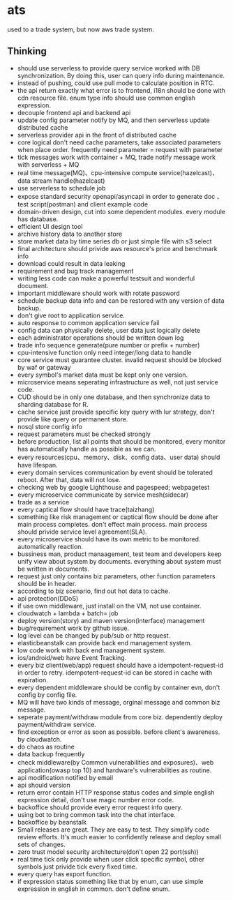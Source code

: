 # ats
used to a trade system, but now aws trade system.

## Thinking
- should use serverless to provide query service worked with DB synchronization. By doing this, user can query info during maintenance.
- instead of pushing, could use pull mode to calculate position in RTC.
- the api return exactly what error is to frontend, i18n should be done with cdn resource file. enum type info should use common english expression.
- decouple frontend api and backend api
- update config parameter notify by MQ, and then serverless update distributed cache
- serverless provider api in the front of distributed cache
- core logical don't need cache parameters, take associated parameters when place order. frequently need parameter = request with parameter
- tick messages work with container + MQ, trade notify message work with serverless + MQ
- real time message(MQ)、cpu-intensive compute service(hazelcast)、data stream handle(hazelcast)
- use serverless to schedule job
- expose standard security openapi/asyncapi in order to generate doc 、 test script(postman) and client example code
- domain-driven design, cut into some dependent modules. every module has database.
- efficient UI design tool
- archive history data to another store
- store market data by time series db or just simple file with s3 select
- final architecture should privide aws resource's price and benchmark info
- download could result in data leaking
- requirement and bug track management
- writing less code can make a powerful testsuit and wonderful document.
- important middleware should work with rotate password
- schedule backup data info and can be restored with any version of data backup.
- don't give root to application service.
- auto response to common application service fail
- config data can physically delete, user data just logically delete
- each administrator operations should be written down log
- trade info sequence generate(pure number or prefix + number)
- cpu-intensive function only need integer/long data to handle
- core service must guarantee cluster. invalid request should be blocked by waf or gateway
- every symbol's market data must be kept only one version.
- microservice means seperating infrastructure as well, not just service code.
- CUD should be in only one database, and then synchronize data to sharding database for R.
- cache service just provide specific key query with lur strategy, don't provide like query or permanent store.
- nosql store config info
- request parameters must be checked strongly
- before production, list all points that should be monitored, every monitor has automatically handle as possible as we can.
- every resources(cpu、memory、disk、config data、user data) should have lifespan.
- every domain services communication by event should be tolerated reboot. After that, data will not lose.
- checking web by google Lighthouse and pagespeed; webpagetest 
- every microservice communicate by service mesh(sidecar)
- trade as a service
- every captical flow should have trace(taizhang)
- something like risk management or captical flow should be done after main process completes. don't effect main process. main process should privide service level agreement(SLA).
- every microservice should have its own metric to be monitored. automatically reaction.
- bussiness man, product manaagement, test team and developers keep unify view about system by documents. everything about system must be written in documents.
- request just only contains biz parameters, other function parameters should be in header.
- according to biz scenario, find out hot data to cache.
- api protection(DDoS)
- if use own middleware, just install on the VM, not use container.
- cloudwatch + lambda + batch= job
- deploy version(story) and maven version(interface) management
- bug/requirement work by github issue.
- log level can be changed by pub/sub or http request.
- elasticbeanstalk can provide back end management system.
- low code work with back end management system.
- ios/android/web have Event Tracking.
- every biz client(web/app) request should have a idempotent-request-id in order to retry. idempotent-request-id can be stored in cache with expiration.
- every dependent middleware should be config by container evn, don't config by config file.
- MQ will have two kinds of message, orginal message and common biz message.
- seperate payment/withdraw module from core biz. dependently deploy payment/withdraw service.
- find exception or error as soon as possible. before client's awareness. by cloudwatch.
- do chaos as routine
- data backup frequently
- check middleware(by Common vulnerabilities and exposures)、web application(owasp top 10) and hardware's vulnerabilities as routine. 
- api modification notified by email
- api should version
- return error contain HTTP response status codes and simple english expression detail, don't use magic number error code. 
- backoffice should provide every error request info query.
- using bot to bring common task into the chat interface.
- backoffice by beanstalk
- Small releases are great. They are easy to test. They simplify code review efforts. It's much easier to confidently release and deploy small sets of changes.
- zero trust model security architecture(don't open 22 port(ssh))
- real time tick only provide when user click specific symbol, other symbols just privide tick every fixed time.
- every query has export function.
- if expression status something like that by enum, can use simple expression in english in common. don't define enum.



